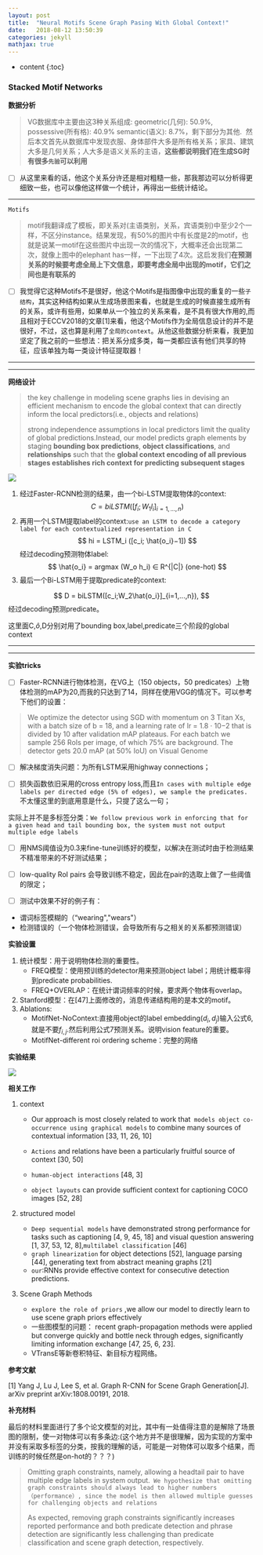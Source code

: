 ```yaml
---
layout: post
title:  "Neural Motifs Scene Graph Pasing With Global Context!"
date:   2018-08-12 13:50:39
categories: jekyll
mathjax: true
---
```


* content
{:toc}
### Stacked Motif Networks



**数据分析**

> VG数据库中主要由这3种关系组成: geometric(几何): 50.9%, possessive(所有格): 40.9% semantic(语义): 8.7%，剩下部分为其他.  然后本文首先从数据库中发现衣服、身体部件大多是所有格关系；家具、建筑大多是几何关系；人大多是语义关系的主语，**这些都说明我们在生成SG时有很多`先验`可以利用** 

- [ ]   从这里来看的话，他这个关系分许还是相对粗糙一些，那我那边可以分析得更细致一些，也可以像他这样做一个统计，再得出一些统计结论。

------

`Motifs`

 > motif我翻译成了模板，即关系对(主语类别，关系，宾语类别)中至少2个一样，不区分instance。结果发现，有50%的图片中有长度是2的motif，也就是说某一motif在这些图片中出现一次的情况下，大概率还会出现第二次，就像上图中的elephant has一样，一下出现了4次。这启发我们**在预测关系的时候要考虑全局上下文信息，即要考虑全局中出现的motif，它们之间也是有联系的** 

- [ ]  我觉得它这种Motifs不是很好，他这个Motifs是指图像中出现的重复的一些`子结构`，其实这种结构如果从生成场景图来看，也就是生成的时候直接生成所有的关系，或许有些用，如果单从一个独立的关系来看，是不具有很大作用的,而且相对于ECCV2018的文章[1]来看，他这个Motifs作为全局信息设计的并不是很好，不过，这也算是利用了`全局的context`。从他这些数据分析来看，我更加坚定了我之前的一些想法：把关系分成多类，每一类都应该有他们共享的特征，应该单独为每一类设计特征提取器！

------

------

**网络设计**

> the key challenge in modeling scene graphs lies in devising an efficient mechanism to encode the global context that can directly inform the local predictors(i.e., objects and relations)   
>
> strong independence assumptions in local predictors limit the quality of global predictions.Instead, our model predicts graph elements by staging **bounding box predictions**, **object classifications**, and **relationships** such that the **global context encoding of all previous stages establishes rich context for predicting subsequent stages**    

![](https://ws1.sinaimg.cn/large/005IsqTWly1fu7wyl2op6j30vm0inaoj.jpg)

1) 经过Faster-RCNN检测的结果，由一个bi-LSTM提取物体的context:
$$
C = biLSTM([f_i;W_1l_i]_{i=1,...,n})
$$
2) 再用一个LSTM提取label的context:`use an LSTM to decode a category label for each contextualized representation in C `
$$
hi = LSTM_i ([c_i; \hat{o_i}−1])
$$
经过decoding预测物体label:
$$
\hat{o_i} = argmax (W_o h_i) ∈ R^{|C|} (one-hot)
$$
3) 最后一个Bi-LSTM用于提取predicate的context:


$$
D = biLSTM([c_i;W_2\hat{o_i}]_{i=1,...,n}),
$$
经过decoding预测predicate。

这里面C,$\hat{o}$,D分别对用了bounding box,label,predicate三个阶段的global context

------

------

**实验tricks**

- [ ]  Faster-RCNN进行物体检测，在VG上（150 objects，50 predicates）上物体检测的mAP为20,而我的只达到了14，同样在使用VGG的情况下。可以参考下他们的设置：

  > We optimize the detector using SGD with momentum on 3 Titan Xs, with a batch size of b = 18, and a learning rate of lr = 1.8 · 10−2 that is divided by 10 after validation mAP plateaus. For each batch we sample 256 RoIs per image, of which 75% are background. The detector gets 20.0 mAP (at 50% IoU) on Visual Genome 

- [ ]   解决梯度消失问题：为所有LSTM采用highway connections；

- [ ]  损失函数依旧采用的cross entropy loss,而且`In cases with multiple edge labels per directed edge (5% of edges), we sample the predicates. `不太懂这里的到底用意是什么，只提了这么一句；

  实际上并不是多标签分类：`We follow previous work in enforcing that for a given head and tail bounding box, the system must not output multiple edge labels `

- [ ]  用NMS阈值设为0.3来fine-tune训练好的模型，以解决在测试时由于检测结果不精准带来的不好测试结果；

- [ ]  low-quality RoI pairs 会导致训练不稳定，因此在pair的选取上做了一些阈值的限定；

- [ ]  测试中效果不好的例子有：

  - 谓词标签模糊的（“wearing","wears"）
  - 检测错误的（一个物体检测错误，会导致所有与之相关的关系都预测错误）



**实验设置**

1. 统计模型：用于说明物体检测的重要性。
   - FREQ模型：使用预训练的detector用来预测object label；用统计概率得到predicate probabilities.
   - FREQ+OVERLAP：在统计谓词频率的时候，要求两个物体有overlap。
2. Stanford模型：在[47]上面修改的，消息传递结构用的是本文的motif。
3. Ablations:
   - MotifNet-NoContext:直接用object的label embedding($d_i,d_j$)输入公式6,就是不要$f_{i,j}$.然后利用公式7预测关系。说明vision feature的重要。
   - MotifNet-different roi ordering scheme：完整的网络



**实验结果**

![](https://ws1.sinaimg.cn/large/005IsqTWly1fu819pw1w6j30tk0cw78y.jpg)



**相关工作**

1. context

   - Our approach is most closely related to work that` models object co-occurrence using graphical models` to combine many sources of contextual information [33, 11, 26, 10] 

   - `Actions` and relations have been a particularly fruitful source of context [30, 50] 

   - `human-object interactions` [48, 3] 

   - `object layouts` can provide sufficient context for captioning COCO images [52, 28] 

2. structured model

   - `Deep sequential models` have demonstrated strong performance for tasks such as captioning [4, 9, 45, 18] and visual question answering [1, 37, 53, 12, 8],`multilabel classification` [46] 
   - `graph linearization` for object detections [52], language parsing [44], generating text from abstract meaning graphs [21] 
   - `our`:RNNs provide effective context for consecutive detection predictions. 

3. Scene Graph Methods 

   - `explore the role of priors` ,we allow our model to directly learn to use scene graph priors effectively 
   - 一些图模型的问题： recent graph-propagation methods were applied but converge quickly and bottle neck through edges, significantly limiting information exchange [47, 25, 6, 23]. 
   - VTransE等新卷积特征、新目标方程网络。

**参考文献**

[1] Yang J, Lu J, Lee S, et al. Graph R-CNN for Scene Graph Generation[J]. arXiv preprint arXiv:1808.00191, 2018. 



**补充材料**

最后的材料里面进行了多个论文模型的对比，其中有一处值得注意的是解除了场景图的限制，使一对物体可以有多条边:(这个地方并不是很理解，因为实现的方案中并没有采取多标签的分类，按我的理解的话，可能是一对物体可以取多个结果，而训练的时候任然是on-hot的？？？)

> Omitting graph constraints, namely, allowing a headtail pair to have multiple edge labels in system output.` We hypothesize that omitting graph constraints should always lead to higher numbers（performance）, since the model is then allowed multiple guesses for challenging objects and relations`    
>
> As expected, removing graph constraints significantly increases reported performance and both predicate detection and phrase detection are significantly less challenging than predicate classification and scene graph detection, respectively.    
